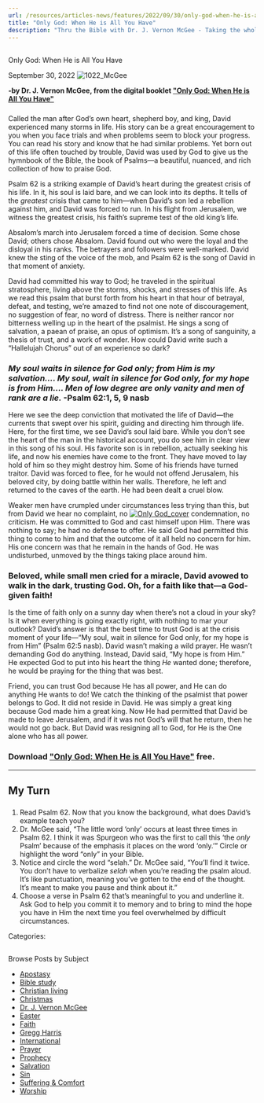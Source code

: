 ```yaml
---
url: /resources/articles-news/features/2022/09/30/only-god-when-he-is-all-you-have
title: "Only God: When He is All You Have"
description: "Thru the Bible with Dr. J. Vernon McGee - Taking the whole Word to the whole world"
---
```







## 
 Only God: When He is All You Have


September 30, 2022
![](https://www.ttb.org/images/default-source/features-and-news/1022_mcgee4f33c2c7-5080-486f-8964-2bab9a45215f.jpg?sfvrsn=34bf1816_1 "1022_McGee")




**-by Dr. J. Vernon McGee, from the digital booklet ["Only God: When He is All You Have"](/docs/default-source/booklets/ttb_only-god.pdf?sfvrsn=4aba1816_2)**

### 

### 

Called the man after God’s own heart, shepherd boy, and king, David experienced many storms in life. His story can be a great encouragement to you when you face trials and when problems seem to block your progress. You can read his story and know that he had similar problems. Yet born out of this life often touched by trouble, David was used by God to give us the hymnbook of the Bible, the book of Psalms—a beautiful, nuanced, and rich collection of how to praise God.

Psalm 62 is a striking example of David’s heart during the greatest crisis of his life. In it, his soul is laid bare, and we can look into its depths. It tells of the *greatest* crisis that came to him—when David’s son led a rebellion against him, and David was forced to run. In his flight from Jerusalem, we witness the greatest crisis, his faith’s supreme test of the old king’s life. 

Absalom’s march into Jerusalem forced a time of decision. Some chose David; others chose Absalom. David found out who were the loyal and the disloyal in his ranks. The betrayers and followers were well-marked. David knew the sting of the voice of the mob, and Psalm 62 is the song of David in that moment of anxiety.

David had committed his way to God; he traveled in the spiritual stratosphere, living above the storms, shocks, and stresses of this life. As we read this psalm that burst forth from his heart in that hour of betrayal, defeat, and testing, we’re amazed to find not one note of discouragement, no suggestion of fear, no word of distress. There is neither rancor nor bitterness welling up in the heart of the psalmist. He sings a song of salvation, a paean of praise, an opus of optimism. It’s a song of sanguinity, a thesis of trust, and a work of wonder. How could David write such a “Hallelujah Chorus” out of an experience so dark?

### ***My soul waits in silence for God only; from Him is my salvation…. My soul, wait in silence for God only, for my hope is from Him…. Men of low degree are only vanity and men of rank are a lie.*** -Psalm 62:1, 5, 9 nasb

Here we see the deep conviction that motivated the life of David—the currents that swept over his spirit, guiding and directing him through life. Here, for the first time, we see David’s soul laid bare. While you don’t see the heart of the man in the historical account, you do see him in clear view in this song of his soul. His favorite son is in rebellion, actually seeking his life, and now his enemies have come to the front. They have moved to lay hold of him so they might destroy him. Some of his friends have turned traitor. David was forced to flee, for he would not offend Jerusalem, his beloved city, by doing battle within her walls. Therefore, he left and returned to the caves of the earth. He had been dealt a cruel blow.

Weaker men have crumpled under circumstances less trying than this, but from David we hear no complaint, no [![Only God_cover](/images/default-source/booklet-covers/only-god_cover.jpg?sfvrsn=60ba1816_0)](/docs/default-source/booklets/ttb_only-god.pdf?sfvrsn=4aba1816_2) condemnation, no criticism. He was committed to God and cast himself upon Him. There was nothing to say; he had no defense to offer. He said God had permitted this thing to come to him and that the outcome of it all held no concern for him. His one concern was that he remain in the hands of God. He was undisturbed, unmoved by the things taking place around him.

### **Beloved, while small men cried for a miracle, David avowed to walk in the dark, trusting God. Oh, for a faith like that—a God-given faith!**

Is the time of faith only on a sunny day when there’s not a cloud in your sky? Is it when everything is going exactly right, with nothing to mar your outlook? David’s answer is that the best time to trust God is at the crisis moment of your life—“My soul, wait in silence for God only, for my hope is from Him” (Psalm 62:5 nasb). David wasn’t making a wild prayer. He wasn’t demanding God do anything. Instead, David said, “My hope is from Him.” He expected God to put into his heart the thing *He* wanted done; therefore, he would be praying for the thing that was best.

Friend, you can trust God because He has all power, and He can do anything He wants to do! We catch the thinking of the psalmist that power belongs to God. It did not reside in David. He was simply a great king because God made him a great king. Now He had permitted that David be made to leave Jerusalem, and if it was not God’s will that he return, then he would not go back. But David was resigning all to God, for He is the One alone who has all power.

### Download ["Only God: When He is All You Have"](/docs/default-source/booklets/ttb_only-god.pdf?sfvrsn=4aba1816_2) free.



---

## My Turn

### 

### 

### 

### 

1. Read Psalm 62. Now that you know the background, what does David’s example teach you?
2. Dr. McGee said, “The little word ‘only’ occurs at least three times in Psalm 62. I think it was Spurgeon who was the first to call this ‘the *only* Psalm’ because of the emphasis it places on the word ‘only.’” Circle or highlight the word “only” in your Bible.
3. Notice and circle the word “selah.” Dr. McGee said, “You’ll find it twice. You don’t have to verbalize *selah* when you’re reading the psalm aloud. It’s like punctuation, meaning you’ve gotten to the end of the thought. It’s meant to make you pause and think about it.”
4. Choose a verse in Psalm 62 that’s meaningful to you and underline it. Ask God to help you commit it to memory and to bring to mind the hope you have in Him the next time you feel overwhelmed by difficult circumstances.



Categories: 









## 
 Browse Posts by Subject


* [Apostasy](/resources/articles-news/-in-tags/tags/Apostasy)
* [Bible study](/resources/articles-news/-in-tags/tags/Bible-study)
* [Christian living](/resources/articles-news/-in-tags/tags/Christian-living)
* [Christmas](/resources/articles-news/-in-tags/tags/Christmas)
* [Dr. J. Vernon McGee](/resources/articles-news/-in-tags/tags/Dr-J-Vernon-McGee)
* [Easter](/resources/articles-news/-in-tags/tags/easter)
* [Faith](/resources/articles-news/-in-tags/tags/Faith)
* [Gregg Harris](/resources/articles-news/-in-tags/tags/Gregg-Harris)
* [International](/resources/articles-news/-in-tags/tags/International)
* [Prayer](/resources/articles-news/-in-tags/tags/prayer)
* [Prophecy](/resources/articles-news/-in-tags/tags/Prophecy)
* [Salvation](/resources/articles-news/-in-tags/tags/Salvation)
* [Sin](/resources/articles-news/-in-tags/tags/sin)
* [Suffering & Comfort](/resources/articles-news/-in-tags/tags/Suffering-Comfort)
* [Worship](/resources/articles-news/-in-tags/tags/worship)






